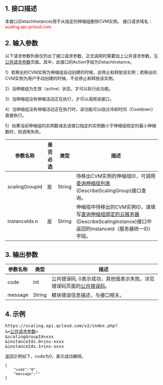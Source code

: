 ## 1. 接口描述
本接口(DetachInstance)用于从指定的伸缩组删除CVM实例。
接口请求域名：<font style="color:red">scaling.api.qcloud.com</font>

## 2. 输入参数
以下请求参数列表仅列出了接口请求参数，正式调用时需要加上公共请求参数，见<a href="/doc/api/372/4153" title="公共请求参数">公共请求参数</a>页面。其中，此接口的Action字段为DetachInstance。

1）若移出的CVM实例为伸缩组自动创建的时候，会停止和释放该实例；若移出的CVM实例为用户手动创建的时候，不会停止和释放该实例。

2）当伸缩组为生效（active）状态，才可以执行此功能。

3）当伸缩组没有伸缩活动正在执行，才可以调用该接口。

4）当伸缩组没有伸缩活动正在执行时，该功能可以绕过冷却时间（Cooldown）直接执行。

5）如果当前伸缩组的实例数减去该接口指定的实例数小于伸缩组规定的最小伸缩数时，则调用失败。

| 参数名称 | 是否必选  | 类型 | 描述 |
|---------|---------|---------|---------|
| scalingGroupId | 是 | String | 待移出CVM实例的伸缩组ID，可调用<a href="/doc/api/372/查询伸缩组列表" title="查询伸缩组列表">查询伸缩组列表</a>(DescribeScalingGroup)接口查询。|
| instanceIds.n  | 是 | String | 伸缩组中待移出的CVM实例ID，请填写<a href="/doc/api/372/查询伸缩组绑定的云服务器" title="DescribeScalingInstance">查询伸缩组绑定的云服务器</a>(DescribeScalingInstance)接口中返回的instanceId（服务器统一ID）字段。|

## 3. 输出参数
| 参数名称 | 类型 | 描述 |
|---------|---------|---------|
| code | Int | 公共错误码, 0表示成功，其他值表示失败。详见错误码页面的<a href="https://www.qcloud.com/doc/api/372/%E9%94%99%E8%AF%AF%E7%A0%81#1.E3.80.81.E5.85.AC.E5.85.B1.E9.94.99.E8.AF.AF.E7.A0.81" title="公共错误码">公共错误码</a>。|
| message | String | 模块错误信息描述，与接口相关。|

## 4. 示例
<pre>
https://scaling.api.qcloud.com/v2/index.php?
&<<a href="https://www.qcloud.com/doc/api/229/6976">公共请求参数</a>>
&scalingGroupId=xxx
&instanceIds.0=ins-xxxx
&instanceIds.1=ins-xxxx
</pre>
返回示例如下，code为0，表示成功解绑。
```
{
    "code":"0",
    "message":""
}
```

